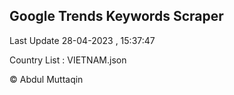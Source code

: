 

## Google Trends Keywords Scraper 
 
Last Update 28-04-2023 , 15:37:47

Country List :
VIETNAM.json



© Abdul Muttaqin 
